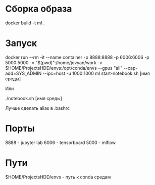 # Сборка образа

docker build -t ml .

# Запуск

docker run --rm -it --name container -p 8888:8888 -p 6006:6006 -p 5000:5000 -v "$(pwd)":/home/jovyan/work -v $HOME/ProjectsHDD/envs:/opt/conda/envs --gpus "all" --cap-add=SYS_ADMIN --ipc=host -u 1000:1000 ml start-notebook.sh [имя среды]

Или

./notebook.sh [имя среды]

Лучше сделать alias в .bashrc

# Порты

8888 - jupyter lab
6006 - tensorboard
5000 - mlflow

# Пути

$HOME/ProjectsHDD/envs - путь к conda средам
